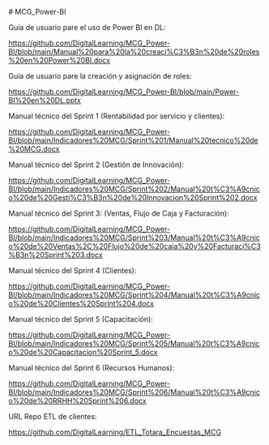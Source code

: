 ﻿﻿# MCG_Power-BI

Guía de usuario pare el uso de Power BI en DL:

https://github.com/DigitalLearning/MCG_Power-BI/blob/main/Manual%20para%20la%20creaci%C3%B3n%20de%20roles%20en%20Power%20BI.docx

Guía de usuario pare la creación y asignación de roles:

https://github.com/DigitalLearning/MCG_Power-BI/blob/main/Power-BI%20en%20DL.pptx

Manual técnico del Sprint 1 (Rentabilidad por servicio y clientes):

https://github.com/DigitalLearning/MCG_Power-BI/blob/main/Indicadores%20MCG/Sprint%201/Manual%20tecnico%20de%20MCG.docx


Manual técnico del Sprint 2 (Gestión de Innovación):

https://github.com/DigitalLearning/MCG_Power-BI/blob/main/Indicadores%20MCG/Sprint%202/Manual%20t%C3%A9cnico%20de%20Gesti%C3%B3n%20de%20Innovacion%20Sprint%202.docx

Manual técnico del Sprint 3: (Ventas, Flujo de Caja y Facturación):

https://github.com/DigitalLearning/MCG_Power-BI/blob/main/Indicadores%20MCG/Sprint%203/Manual%20t%C3%A9cnico%20de%20Ventas%2C%20Flujo%20de%20caja%20y%20Facturaci%C3%B3n%20Sprint%203.docx

Manual técnico del Sprint 4 (Clientes):

https://github.com/DigitalLearning/MCG_Power-BI/blob/main/Indicadores%20MCG/Sprint%204/Manual%20t%C3%A9cnico%20de%20Clientes%20Sprint%204.docx

Manual técnico del Sprint 5 (Capacitación):

https://github.com/DigitalLearning/MCG_Power-BI/blob/main/Indicadores%20MCG/Sprint%205/Manual%20t%C3%A9cnico%20de%20Capacitacion%20Sprint_5.docx

Manual técnico del Sprint 6 (Recursos Humanos):

https://github.com/DigitalLearning/MCG_Power-BI/blob/main/Indicadores%20MCG/Sprint%206/Manual%20t%C3%A9cnico%20de%20RRHH%20Sprint%206.docx

URL Repo ETL de clientes:

https://github.com/DigitalLearning/ETL_Totara_Encuestas_MCG


